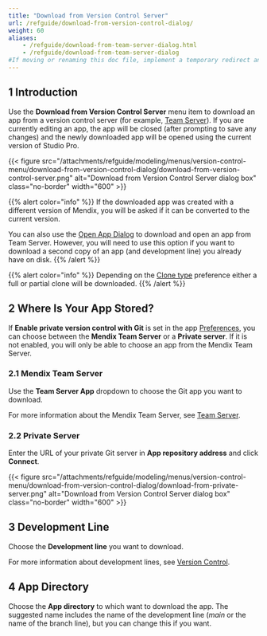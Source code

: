 ```yaml
---
title: "Download from Version Control Server"
url: /refguide/download-from-version-control-dialog/
weight: 60
aliases:
    - /refguide/download-from-team-server-dialog.html
    - /refguide/download-from-team-server-dialog
#If moving or renaming this doc file, implement a temporary redirect and let the respective team know they should update the URL in the product. See Mapping to Products for more details.
---
```


## 1 Introduction

Use the **Download from Version Control Server** menu item to download an app from a version control server (for example, [Team Server](/developerportal/general/team-server/)). If you are currently editing an app, the app will be closed (after prompting to save any changes) and the newly downloaded app will be opened using the current version of Studio Pro.

{{< figure src="/attachments/refguide/modeling/menus/version-control-menu/download-from-version-control-dialog/download-from-version-control-server.png" alt="Download from Version Control Server dialog box" class="no-border" width="600" >}}

{{% alert color="info" %}}
If the downloaded app was created with a different version of Mendix, you will be asked if it can be converted to the current version.

You can also use the [Open App Dialog](/refguide/open-app-dialog/) to download and open an app from Team Server. However, you will need to use this option if you want to download a second copy of an app (and development line) you already have on disk.
{{% /alert %}}

{{% alert color="info" %}}
Depending on the [Clone type](/refguide/clone-type/) preference either a full or partial clone will be downloaded.
{{% /alert %}}

## 2 Where Is Your App Stored?

If **Enable private version control with Git** is set in the app [Preferences](/refguide/preferences-dialog/#enable-with-Git), you can choose between the **Mendix Team Server** or a **Private server**. If it is not enabled, you will only be able to choose an app from the Mendix Team Server.

### 2.1 Mendix Team Server

Use the **Team Server App** dropdown to choose the Git app you want to download.

For more information about the Mendix Team Server, see [Team Server](/developerportal/general/team-server/).

### 2.2 Private Server

Enter the URL of your private Git server in **App repository address** and click **Connect**.

{{< figure src="/attachments/refguide/modeling/menus/version-control-menu/download-from-version-control-dialog/download-from-private-server.png" alt="Download from Version Control Server dialog box" class="no-border" width="600"  >}}

## 3 Development Line

Choose the **Development line** you want to download.

For more information about development lines, see [Version Control](/refguide/version-control/).

## 4 App Directory

Choose the **App directory** to which want to download the app. The suggested name includes the name of the development line (*main* or the name of the branch line), but you can change this if you want.
